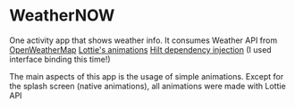 # WeatherNOW

One activity app that shows weather info. It consumes Weather API from [OpenWeatherMap](https://openweathermap.org/)
[Lottie's animations](https://lottiefiles.com/)
[Hilt dependency injection](https://developer.android.com/training/dependency-injection/hilt-android?hl=en-us) (I used interface binding this time!)

The main aspects of this app is the usage of simple animations. Except for the splash screen (native animations), all animations were made with Lottie API
